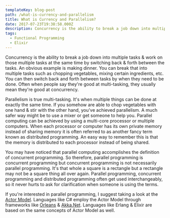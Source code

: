 ```yaml
---
templateKey: blog-post
path: /what-is-currency-and-parallelism
title: What is Currency and Parallelism?
date: 2017-07-23T19:38:58.000Z
description: Concurrency is the ability to break a job down into multiple tasks & work on those multiple tasks at the same time by switching back & forth between the tasks.
tags:
  - Functional Programming
  - Elixir
---
```


Concurrency is the ability to break a job down into multiple tasks & work on those multiple tasks at the same time by switching back & forth between the tasks. An obvious example is making dinner. You can break that into multiple tasks such as chopping vegetables, mixing certain ingredients, etc. You can then switch back and forth between tasks by when they need to be done. Often when people say they're good at multi-tasking, they usually mean they're good at concurrency. 

Parallelism is true multi-tasking. It's when multiple things can be done at exactly the same time.  If you somehow are able to chop vegetables with one hand & stir with the other hand, you've achieved parallelism. A much safer way might be to use a mixer or get someone to help you. Parallel computing can be achieved by using a multi-core processor or multiple computers. When each processor or computer has its own private memory instead of sharing memory it is often referred to as another fancy term known as distributed programming. An easy way to remember this is that the memory is distributed to each processor instead of being shared. 

You may have noticed that parallel computing accomplishes the definition of concurrent programming. So therefore, parallel programming is concurrent programming but concurrent programming is not necessarily parallel programming. It's that whole a square is a rectangle but a rectangle may not be a square thing all over again. Parallel programming, concurrent programming and distributed programming often get used interchangeably, so it never hurts to ask for clarification when someone is using the terms.

If you're interested in parallel programming, I suggest taking a look at the [Actor Model](/what-is-the-actor-model-and-when-should-you-use-it). Languages like C# employ the Actor Model through frameworks like [Orleans](https://en.wikipedia.org/wiki/Actor_model) & [Akka.Net](http://getakka.net/). Languages like Erlang & Elixir are based on the same concepts of Actor Model as well.
